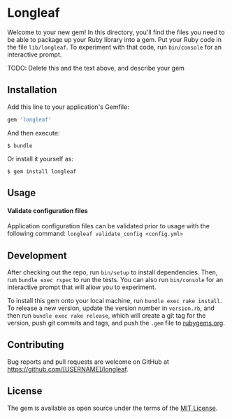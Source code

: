 # Longleaf

Welcome to your new gem! In this directory, you'll find the files you need to be able to package up your Ruby library into a gem. Put your Ruby code in the file `lib/longleaf`. To experiment with that code, run `bin/console` for an interactive prompt.

TODO: Delete this and the text above, and describe your gem

## Installation

Add this line to your application's Gemfile:

```ruby
gem 'longleaf'
```

And then execute:

    $ bundle

Or install it yourself as:

    $ gem install longleaf

## Usage

#### Validate configuration files
Application configuration files can be validated prior to usage with the following command:
`longleaf validate_config <config.yml>`

## Development

After checking out the repo, run `bin/setup` to install dependencies. Then, run `bundle exec rspec` to run the tests. You can also run `bin/console` for an interactive prompt that will allow you to experiment.

To install this gem onto your local machine, run `bundle exec rake install`. To release a new version, update the version number in `version.rb`, and then run `bundle exec rake release`, which will create a git tag for the version, push git commits and tags, and push the `.gem` file to [rubygems.org](https://rubygems.org).

## Contributing

Bug reports and pull requests are welcome on GitHub at https://github.com/[USERNAME]/longleaf.


## License

The gem is available as open source under the terms of the [MIT License](http://opensource.org/licenses/MIT).

